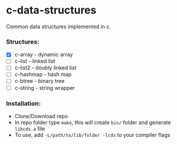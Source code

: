 # c-data-structures

Common data structures implemented in c.

### Structures:
 - [x] c-array - dynamic array
 - [ ] c-list - linked list
 - [ ] c-list2 - doubly linked list
 - [ ] c-hashmap - hash map
 - [ ] c-btree - binary tree
 - [ ] c-string - string wrapper

### Installation:
  - Clone/Download repo
  - In repo folder type `make`, this will create `bin/` folder and generate `libcds.a` file
  - To use, add `-L/path/to/lib/folder -lcds` to your compiler flags

